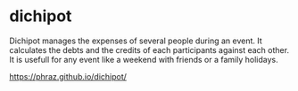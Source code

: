 # dichipot

Dichipot manages the expenses of several people during an event. It calculates the debts and the credits of each participants against each other. It is usefull for any event like a weekend with friends or a family holidays.

https://phraz.github.io/dichipot/
